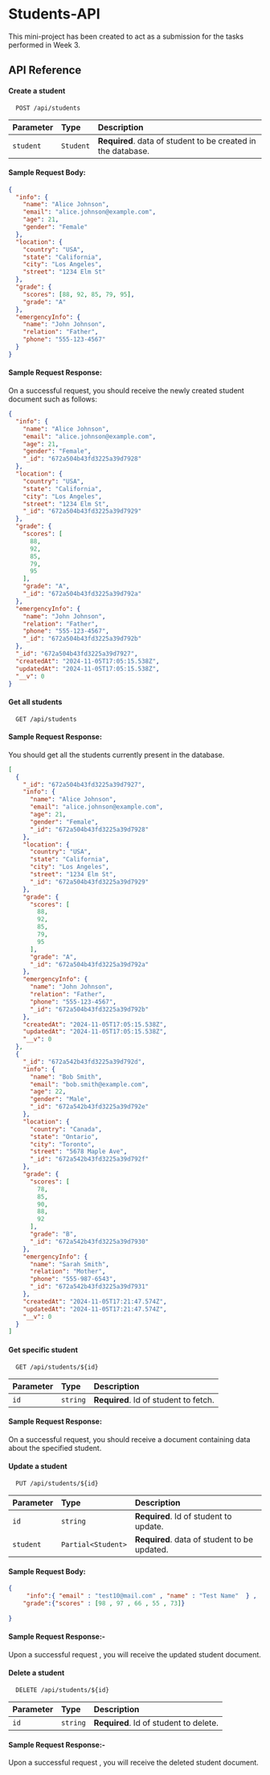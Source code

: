 

# Students-API

This mini-project has been created to act as a submission for the tasks performed in Week 3.


## API Reference


#### Create a student

```http
  POST /api/students
```

| Parameter | Type     | Description                       |
| :-------- | :------- | :-------------------------------- |
| `student`      | `Student` | **Required**. data of student to be created in the database. |

#### Sample Request Body:

```json
{
  "info": {
    "name": "Alice Johnson",
    "email": "alice.johnson@example.com",
    "age": 21,
    "gender": "Female"
  },
  "location": {
    "country": "USA",
    "state": "California",
    "city": "Los Angeles",
    "street": "1234 Elm St"
  },
  "grade": {
    "scores": [88, 92, 85, 79, 95],
    "grade": "A"
  },
  "emergencyInfo": {
    "name": "John Johnson",
    "relation": "Father",
    "phone": "555-123-4567"
  }
}
```

#### Sample Request Response:
                       
On a successful request, you should receive the newly created student document such as follows:

```json
{
  "info": {
    "name": "Alice Johnson",
    "email": "alice.johnson@example.com",
    "age": 21,
    "gender": "Female",
    "_id": "672a504b43fd3225a39d7928"
  },
  "location": {
    "country": "USA",
    "state": "California",
    "city": "Los Angeles",
    "street": "1234 Elm St",
    "_id": "672a504b43fd3225a39d7929"
  },
  "grade": {
    "scores": [
      88,
      92,
      85,
      79,
      95
    ],
    "grade": "A",
    "_id": "672a504b43fd3225a39d792a"
  },
  "emergencyInfo": {
    "name": "John Johnson",
    "relation": "Father",
    "phone": "555-123-4567",
    "_id": "672a504b43fd3225a39d792b"
  },
  "_id": "672a504b43fd3225a39d7927",
  "createdAt": "2024-11-05T17:05:15.538Z",
  "updatedAt": "2024-11-05T17:05:15.538Z",
  "__v": 0
}

```




#### Get all students

```http
  GET /api/students
```

#### Sample Request Response: 
You should get all the students currently present in the database.

```json
[
  {
    "_id": "672a504b43fd3225a39d7927",
    "info": {
      "name": "Alice Johnson",
      "email": "alice.johnson@example.com",
      "age": 21,
      "gender": "Female",
      "_id": "672a504b43fd3225a39d7928"
    },
    "location": {
      "country": "USA",
      "state": "California",
      "city": "Los Angeles",
      "street": "1234 Elm St",
      "_id": "672a504b43fd3225a39d7929"
    },
    "grade": {
      "scores": [
        88,
        92,
        85,
        79,
        95
      ],
      "grade": "A",
      "_id": "672a504b43fd3225a39d792a"
    },
    "emergencyInfo": {
      "name": "John Johnson",
      "relation": "Father",
      "phone": "555-123-4567",
      "_id": "672a504b43fd3225a39d792b"
    },
    "createdAt": "2024-11-05T17:05:15.538Z",
    "updatedAt": "2024-11-05T17:05:15.538Z",
    "__v": 0
  },
  {
    "_id": "672a542b43fd3225a39d792d",
    "info": {
      "name": "Bob Smith",
      "email": "bob.smith@example.com",
      "age": 22,
      "gender": "Male",
      "_id": "672a542b43fd3225a39d792e"
    },
    "location": {
      "country": "Canada",
      "state": "Ontario",
      "city": "Toronto",
      "street": "5678 Maple Ave",
      "_id": "672a542b43fd3225a39d792f"
    },
    "grade": {
      "scores": [
        78,
        85,
        90,
        88,
        92
      ],
      "grade": "B",
      "_id": "672a542b43fd3225a39d7930"
    },
    "emergencyInfo": {
      "name": "Sarah Smith",
      "relation": "Mother",
      "phone": "555-987-6543",
      "_id": "672a542b43fd3225a39d7931"
    },
    "createdAt": "2024-11-05T17:21:47.574Z",
    "updatedAt": "2024-11-05T17:21:47.574Z",
    "__v": 0
  }
]
```

#### Get specific student

```http
  GET /api/students/${id}
```




| Parameter | Type     | Description                       |
| :-------- | :------- | :-------------------------------- |
| `id`      | `string` | **Required**. Id of student to fetch. |

#### Sample Request Response:

On a successful request, you should receive a document containing data about the specified student.

#### Update a student

```http
  PUT /api/students/${id}
```


| Parameter | Type     | Description                       |
| :-------- | :------- | :-------------------------------- |
| `id`      | `string` | **Required**. Id of student to update. |
| `student`      | `Partial<Student>` | **Required**. data of student to be updated. |

#### Sample Request Body:

```json
{
     "info":{ "email" : "test10@mail.com" , "name" : "Test Name"  } ,
    "grade":{"scores" : [98 , 97 , 66 , 55 , 73]} 
   
}

```

#### Sample Request Response:-

Upon a successful request , you will receive the updated student document.

#### Delete a student

```http
  DELETE /api/students/${id}
```
| Parameter | Type     | Description                       |
| :-------- | :------- | :-------------------------------- |
| `id`      | `string` | **Required**. Id of student to delete. |

#### Sample Request Response:-

Upon a successful request , you will receive the deleted student document.



